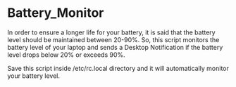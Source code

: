 # Battery_Monitor

In order to ensure a longer life for your battery, it is said that the battery level should be maintained between 20-90%.
So, this script monitors the battery level of your laptop and sends a Desktop Notification if the battery level drops below 20% or exceeds 90%.

Save this script inside /etc/rc.local directory and it will automatically monitor your battery level.


